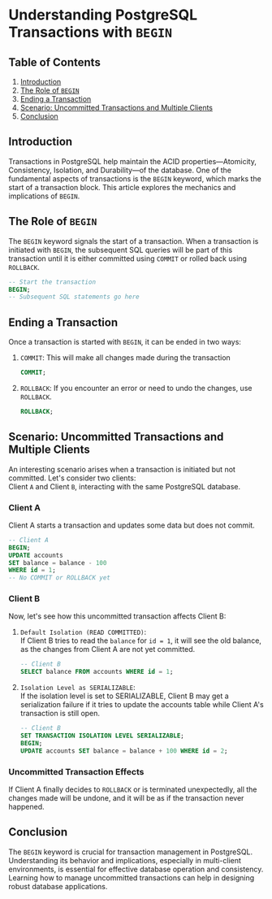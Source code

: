 # Understanding PostgreSQL Transactions with `BEGIN`

## Table of Contents

1. [Introduction](#introduction)
2. [The Role of `BEGIN`](#the-role-of-begin)
3. [Ending a Transaction](#ending-a-transaction)
4. [Scenario: Uncommitted Transactions and Multiple Clients](#scenario-uncommitted-transactions-and-multiple-clients)
5. [Conclusion](#conclusion)

## Introduction

Transactions in PostgreSQL help maintain the ACID properties—Atomicity, Consistency, Isolation, and
Durability—of the database. One of the fundamental aspects of transactions is the `BEGIN` keyword,
which marks the start of a transaction block. This article explores the mechanics and implications
of `BEGIN`.

## The Role of `BEGIN`

The `BEGIN` keyword signals the start of a transaction. When a transaction is initiated
with `BEGIN`, the subsequent SQL queries will be part of this transaction until it is either
committed using `COMMIT` or rolled back using `ROLLBACK`.

```sql
-- Start the transaction
BEGIN;
-- Subsequent SQL statements go here
```

## Ending a Transaction

Once a transaction is started with `BEGIN`, it can be ended in two ways:

1. `COMMIT`: This will make all changes made during the transaction
    ```sql
    COMMIT; 
    ```
2. `ROLLBACK`: If you encounter an error or need to undo the changes, use `ROLLBACK`.
    ```sql
    ROLLBACK; 
    ```

## Scenario: Uncommitted Transactions and Multiple Clients

An interesting scenario arises when a transaction is initiated but not committed. Let's consider two
clients:
<br>
Client `A` and Client `B`, interacting with the same PostgreSQL database.

### Client A

Client A starts a transaction and updates some data but does not commit.

```sql
-- Client A
BEGIN;
UPDATE accounts
SET balance = balance - 100
WHERE id = 1;
-- No COMMIT or ROLLBACK yet
```

### Client B

Now, let's see how this uncommitted transaction affects Client B:

1. `Default Isolation (READ COMMITTED)`:
   <br>If Client B tries to read the `balance` for `id = 1`, it will see the old balance, as the
   changes from Client A are not yet committed.
    ```sql
    -- Client B
    SELECT balance FROM accounts WHERE id = 1;
    ```
2. `Isolation Level as SERIALIZABLE`:
   <br>If the isolation level is set to SERIALIZABLE,
   Client B may get a serialization failure if it tries to update the accounts table while Client
   A's transaction is still open.
    ```sql
    -- Client B
    SET TRANSACTION ISOLATION LEVEL SERIALIZABLE;
    BEGIN;
    UPDATE accounts SET balance = balance + 100 WHERE id = 2;
    ```

### Uncommitted Transaction Effects

If Client A finally decides to `ROLLBACK` or is terminated unexpectedly, all the changes made will
be undone, and it will be as if the transaction never happened.

## Conclusion

The `BEGIN` keyword is crucial for transaction management in PostgreSQL. Understanding its behavior
and implications, especially in multi-client environments, is essential for effective database
operation and consistency. Learning how to manage uncommitted transactions can help in designing
robust database applications.